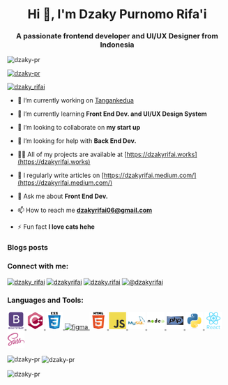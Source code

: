 <h1 align="center">Hi 👋, I'm Dzaky Purnomo Rifa'i</h1>
<h3 align="center">A passionate frontend developer and UI/UX Designer from Indonesia</h3>

<p align="left"> <img src="https://komarev.com/ghpvc/?username=dzaky-pr&label=Profile%20views&color=0e75b6&style=flat" alt="dzaky-pr" /> </p>

<p align="left"> <a href="https://github.com/ryo-ma/github-profile-trophy"><img src="https://github-profile-trophy.vercel.app/?username=dzaky-pr" alt="dzaky-pr" /></a> </p>

<p align="left"> <a href="https://twitter.com/dzaky_rifai" target="blank"><img src="https://img.shields.io/twitter/follow/dzaky_rifai?logo=twitter&style=for-the-badge" alt="dzaky_rifai" /></a> </p>

- 🔭 I’m currently working on [Tangankedua](soon!)

- 🌱 I’m currently learning **Front End Dev. and UI/UX Design System**

- 👯 I’m looking to collaborate on **my start up**

- 🤝 I’m looking for help with **Back End Dev.**

- 👨‍💻 All of my projects are available at [https://dzakyrifai.works](https://dzakyrifai.works)

- 📝 I regularly write articles on [https://dzakyrifai.medium.com/](https://dzakyrifai.medium.com/)

- 💬 Ask me about **Front End Dev.**

- 📫 How to reach me **dzakyrifai06@gmail.com**

- ⚡ Fun fact **I love cats hehe**

### Blogs posts
<!-- BLOG-POST-LIST:START -->
<!-- BLOG-POST-LIST:END -->

<h3 align="left">Connect with me:</h3>
<p align="left">
<a href="https://twitter.com/dzaky_rifai" target="blank"><img align="center" src="https://raw.githubusercontent.com/rahuldkjain/github-profile-readme-generator/master/src/images/icons/Social/twitter.svg" alt="dzaky_rifai" height="30" width="40" /></a>
<a href="https://linkedin.com/in/dzakyrifai" target="blank"><img align="center" src="https://raw.githubusercontent.com/rahuldkjain/github-profile-readme-generator/master/src/images/icons/Social/linked-in-alt.svg" alt="dzakyrifai" height="30" width="40" /></a>
<a href="https://instagram.com/dzaky.rifai" target="blank"><img align="center" src="https://raw.githubusercontent.com/rahuldkjain/github-profile-readme-generator/master/src/images/icons/Social/instagram.svg" alt="dzaky.rifai" height="30" width="40" /></a>
<a href="https://medium.com/@dzakyrifai" target="blank"><img align="center" src="https://raw.githubusercontent.com/rahuldkjain/github-profile-readme-generator/master/src/images/icons/Social/medium.svg" alt="@dzakyrifai" height="30" width="40" /></a>
</p>

<h3 align="left">Languages and Tools:</h3>
<p align="left"> <a href="https://getbootstrap.com" target="_blank"> <img src="https://raw.githubusercontent.com/devicons/devicon/master/icons/bootstrap/bootstrap-plain-wordmark.svg" alt="bootstrap" width="40" height="40"/> </a> <a href="https://www.w3schools.com/cpp/" target="_blank"> <img src="https://raw.githubusercontent.com/devicons/devicon/master/icons/cplusplus/cplusplus-original.svg" alt="cplusplus" width="40" height="40"/> </a> <a href="https://www.w3schools.com/css/" target="_blank"> <img src="https://raw.githubusercontent.com/devicons/devicon/master/icons/css3/css3-original-wordmark.svg" alt="css3" width="40" height="40"/> </a> <a href="https://www.figma.com/" target="_blank"> <img src="https://www.vectorlogo.zone/logos/figma/figma-icon.svg" alt="figma" width="40" height="40"/> </a> <a href="https://www.w3.org/html/" target="_blank"> <img src="https://raw.githubusercontent.com/devicons/devicon/master/icons/html5/html5-original-wordmark.svg" alt="html5" width="40" height="40"/> </a> <a href="https://developer.mozilla.org/en-US/docs/Web/JavaScript" target="_blank"> <img src="https://raw.githubusercontent.com/devicons/devicon/master/icons/javascript/javascript-original.svg" alt="javascript" width="40" height="40"/> </a> <a href="https://www.mysql.com/" target="_blank"> <img src="https://raw.githubusercontent.com/devicons/devicon/master/icons/mysql/mysql-original-wordmark.svg" alt="mysql" width="40" height="40"/> </a> <a href="https://nodejs.org" target="_blank"> <img src="https://raw.githubusercontent.com/devicons/devicon/master/icons/nodejs/nodejs-original-wordmark.svg" alt="nodejs" width="40" height="40"/> </a> <a href="https://www.php.net" target="_blank"> <img src="https://raw.githubusercontent.com/devicons/devicon/master/icons/php/php-original.svg" alt="php" width="40" height="40"/> </a> <a href="https://www.python.org" target="_blank"> <img src="https://raw.githubusercontent.com/devicons/devicon/master/icons/python/python-original.svg" alt="python" width="40" height="40"/> </a> <a href="https://reactjs.org/" target="_blank"> <img src="https://raw.githubusercontent.com/devicons/devicon/master/icons/react/react-original-wordmark.svg" alt="react" width="40" height="40"/> </a> <a href="https://sass-lang.com" target="_blank"> <img src="https://raw.githubusercontent.com/devicons/devicon/master/icons/sass/sass-original.svg" alt="sass" width="40" height="40"/> </a> </p>

<p><img align="left" src="https://github-readme-stats.vercel.app/api/top-langs?username=dzaky-pr&show_icons=true&locale=en&layout=compact" alt="dzaky-pr" /></p>

<p>&nbsp;<img align="center" src="https://github-readme-stats.vercel.app/api?username=dzaky-pr&show_icons=true&locale=en" alt="dzaky-pr" /></p>

<p><img align="center" src="https://github-readme-streak-stats.herokuapp.com/?user=dzaky-pr&" alt="dzaky-pr" /></p>
